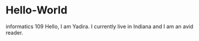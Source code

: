 # Hello-World
informatics 109
Hello, I am Yadira. I currently live in Indiana and I am an avid reader.
